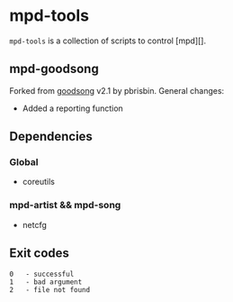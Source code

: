 mpd-tools
=========

`mpd-tools` is a collection of scripts to control [mpd][].

mpd-goodsong
------------

Forked from [goodsong][] v2.1 by pbrisbin. General changes:

* Added a reporting function

## Dependencies

### Global
* coreutils

### mpd-artist && mpd-song
* netcfg

## Exit codes
    0   - successful
    1   - bad argument
    2   - file not found

  [dmenu]: http://tools.suckless.org/dmenu/ "mpd homepage"
  [goodsong]: http://pbrisbin.com/pages/scripts.html?target=/srv/http/bin/goodsong

